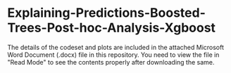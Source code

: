 # Explaining-Predictions-Boosted-Trees-Post-hoc-Analysis-Xgboost

The details of the codeset and plots are included in the attached Microsoft Word Document (.docx) file in this repository. 
You need to view the file in "Read Mode" to see the contents properly after downloading the same.
